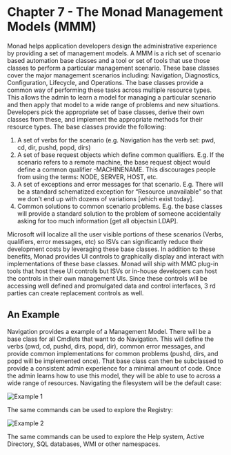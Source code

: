# Chapter 7 - The Monad Management Models (MMM)
Monad helps application developers design the administrative experience by providing a set of management models. A MMM is a rich set of scenario based automation base classes and a tool or set of tools that use those classes to perform a particular management scenario. These base classes cover the major management scenarios including: Navigation, Diagnostics, Configuration, Lifecycle, and Operations. The base classes provide a common way of performing these tasks across multiple resource types. This allows the admin to learn a model for managing a particular scenario and then apply that model to a wide range of problems and new situations. Developers pick the appropriate set of base classes, derive their own classes from these, and implement the appropriate methods for their resource types. The base classes provide the following:

1. A set of verbs for the scenario (e.g. Navigation has the verb set: pwd, cd, dir, pushd, popd, dirs)
2. A set of base request objects which define common qualifiers. E.g. If the scenario refers to a remote machine, the base request object would define a common qualifier -MACHINENAME. This discourages people from using the terms: NODE, SERVER, HOST, etc.
3. A set of exceptions and error messages for that scenario. E.g. There will be a standard schematized exception for “Resource unavailable” so that we don’t end up with dozens of variations [which exist today].
4. Common solutions to common scenario problems. E.g. the base classes will provide a standard solution to the problem of someone accidentally asking for too much information [get all objectsin LDAP].

Microsoft will localize all the user visible portions of these scenarios (Verbs, qualifiers, error messages, etc) so ISVs can significantly reduce their development costs by leveraging these base classes. In addition to these benefits, Monad provides UI controls to graphically display and interact with implementations of these base classes. Monad will ship with MMC plug-in tools that host these UI controls but ISVs or in-house developers can host the controls in their own management UIs. Since these controls will be accessing well defined and promulgated data and control interfaces, 3 rd parties can create replacement controls as well.

## An Example
Navigation provides a example of a Management Model. There will be a base class for all Cmdlets that want to do Navigation. This will define the verbs (pwd, cd, pushd, dirs, popd, dir), common error messages, and provide common implementations for common problems (pushd, dirs, and popd will be implemented once). That base class can then be subclassed to provide a consistent admin experience for a minimal amount of code. Once the admin learns how to use this model, they will be able to use to across a wide range of resources.
Navigating the filesystem will be the default case:

![Example 1](images/example-1.png)

The same commands can be used to explore the Registry:

![Example 2](images/example-2.png)

The same commands can be used to explore the Help system, Active Directory, SQL databases, WMI or other namespaces.


